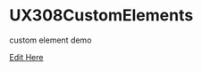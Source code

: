 # UX308CustomElements
custom element demo

[Edit Here](https://diy-pwa.dev/~/gh/zkhodr/UX308CustomElements)
